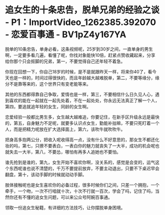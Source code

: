 # 追女生的十条忠告，脱单兄弟的经验之谈 - P1：ImportVideo_1262385.392070 - 恋爱百事通 - BV1pZ4y167YA

脱单的10条忠告，单身必看，这条视频呢，25岁到30岁之间，一直单身的男生啊，一定要多看几遍，看懂了呢，你找对象能快10倍，赶紧点赞收藏起来，分享给你那个只会抠脚的兄弟，第一，不要觉得自己还年轻不着急。

你现在回想一下，你自己18岁的时候，是不是就跟昨天一样，将来你40了，看今天也是一样的，时间过得很快的，而且年龄越大越难脱单，第二，不要等缘分，缘分不是靠等来的，这个世界只有变老能等来。

其他的东西都得靠自己争取，爱情也是一样，第三，不要相信什么日久见人心，遇到喜欢的能在一起就在一起先处着，不在一起处处，你永远无法真正了解一个人，第四，要追就追年轻的女生，同龄的女生啊。

恋爱经验一般都比男生多，女生越大越难追，你要记住，在新手区升级永远是最快的，第五，自身魅力不足呢，就要多认识点女生，勤能补拙嘛，不要只死盯着一个人，而是把精力呢放在扩大选择面上，第六，该吹牛就吹吹牛。

把身高多抱两公分，把收入呢收得高一点，没有什么不好意思的，那女生不都还化妆的吗，第七，只撩不要表白，一表白你的魅力就丧失了一大半，成功的机会呢也就失去一大半，第八，不要怂，哪怕有再多人追她也不要怕。

谁先抢到是谁的，第九，女生开始不喜欢你啊，没关系的，感觉是会变的，运气这个东西呢谁也说不清楚的，千万不要提前放弃，不要主动退出，只要不下桌迟早会翻盘，第十，该动手脚的时候就动动手脚。

肢体接触呢也是女生喜欢你的必备过程，很多时候你们之间，只差一个拥抱，一个牵手，一个吻，一次不行咱就十次，十次不行就一百次，学会了吗，记住了吗，当然你还有不懂的追女生问题，可以来公众号阿婉百事通。

领取一份追女生秘籍，有详细的方法技巧，让你摆脱单身困境。